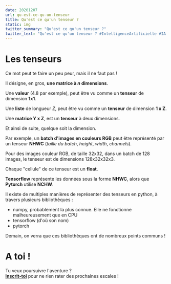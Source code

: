```yaml
---
date: 20201207
url: qu-est-ce-qu-un-tenseur
title: Qu'est ce qu'un tenseur ?
static: img
twitter_summary: "Qu'est ce qu'un tenseur ?"
twitter_text: "Qu'est ce qu'un tenseur ? #IntelligenceArtificielle #IA #Deeplearning #tensorflow #pytorch #python #fr #multijunet"
---
```

# Les tenseurs

Ce mot peut te faire un peu peur, mais il ne faut pas !

Il désigne, en gros, **une matrice à _n_ dimensions**.

Une **valeur** (4.8 par exemple), peut être vu comme un **tenseur** de dimension **1x1**.

Une **liste** de longueur _Z_, peut être vu comme un **tenseur** de dimension **1 x Z**.

Une **matrice Y x Z**, est un **tenseur** à deux dimensions.

Et ainsi de suite, quelque soit la dimension.

Par exemple, un **batch d'images en couleurs RGB** peut être représenté par un tenseur **NHWC** (_taille du batch_, _height_, _width_, _channels_).

Pour des images couleur RGB, de taille 32x32, dans un batch de 128 images, le tenseur est de dimensions 128x32x32x3.

Chaque "cellule" de ce tenseur est un __float__.

**Tensorflow** représente les données sous la forme **NHWC**, alors que **Pytorch** utilise **NCHW**.

Il existe de multiples manières de représenter des tenseurs en python, à travers plusieurs bibliothèques :

* numpy, probablement la plus connue. Elle ne fonctionne malheureusement que en CPU
* tensorflow (d'où son nom)
* pytorch

Demain, on verra que ces bibliothèques ont de nombreux points communs !

# A toi !

Tu veux poursuivre l'aventure ?  
**[Inscrit-toi][0]** pour ne rien rater des prochaines escales !

[0]: {{"page//email.md"|yasifipo}}

